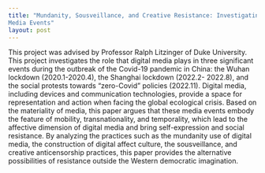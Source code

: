 ```yaml
---
title: "Mundanity, Sousveillance, and Creative Resistance: Investigating Digital Media’s Role in Pandemic
Media Events"
layout: post
---
```


This project was advised by Professor Ralph Litzinger of Duke University. 
This project investigates the role that digital media plays in three significant events during the outbreak of
the Covid-19 pandemic in China: the Wuhan lockdown (2020.1-2020.4), the Shanghai lockdown (2022.2-
2022.8), and the social protests towards “zero-Covid” policies (2022.11). Digital media, including devices
and communication technologies, provide a space for representation and action when facing the global
ecological crisis. Based on the materiality of media, this paper argues that these media events embody the
feature of mobility, transnationality, and temporality, which lead to the affective dimension of digital
media and bring self-expression and social resistance. By analyzing the practices such as the mundanity
use of digital media, the construction of digital affect culture, the sousveillance, and creative anticensorship
practices, this paper provides the alternative possibilities of resistance outside the Western
democratic imagination.
